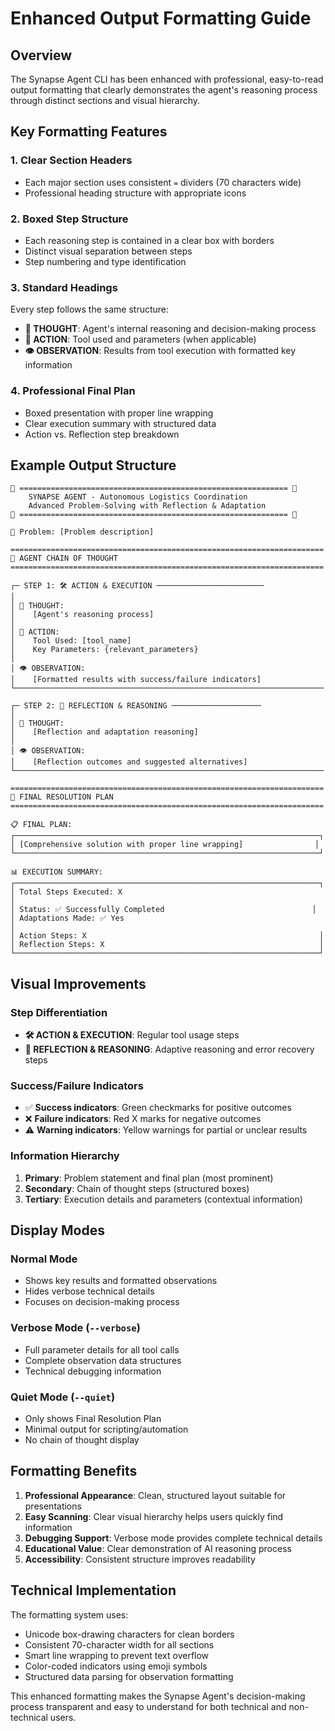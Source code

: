 # Enhanced Output Formatting Guide

## Overview

The Synapse Agent CLI has been enhanced with professional, easy-to-read output formatting that clearly demonstrates the agent's reasoning process through distinct sections and visual hierarchy.

## Key Formatting Features

### 1. **Clear Section Headers**
- Each major section uses consistent `=` dividers (70 characters wide)
- Professional heading structure with appropriate icons

### 2. **Boxed Step Structure**
- Each reasoning step is contained in a clear box with borders
- Distinct visual separation between steps
- Step numbering and type identification

### 3. **Standard Headings**
Every step follows the same structure:
- **💭 THOUGHT**: Agent's internal reasoning and decision-making process
- **🔧 ACTION**: Tool used and parameters (when applicable)
- **👁️ OBSERVATION**: Results from tool execution with formatted key information

### 4. **Professional Final Plan**
- Boxed presentation with proper line wrapping
- Clear execution summary with structured data
- Action vs. Reflection step breakdown

## Example Output Structure

```
🚀 ============================================================ 🚀
    SYNAPSE AGENT - Autonomous Logistics Coordination
    Advanced Problem-Solving with Reflection & Adaptation
🚀 ============================================================ 🚀

🎯 Problem: [Problem description]

======================================================================
🧠 AGENT CHAIN OF THOUGHT
======================================================================

┌─ STEP 1: 🛠️ ACTION & EXECUTION ────────────────────────
│
│ 💭 THOUGHT:
│    [Agent's reasoning process]
│
│ 🔧 ACTION:
│    Tool Used: [tool_name]
│    Key Parameters: {relevant_parameters}
│
│ 👁️ OBSERVATION:
│    [Formatted results with success/failure indicators]
└─────────────────────────────────────────────────────────────────────

┌─ STEP 2: 🤔 REFLECTION & REASONING ────────────────────
│
│ 💭 THOUGHT:
│    [Reflection and adaptation reasoning]
│
│ 👁️ OBSERVATION:
│    [Reflection outcomes and suggested alternatives]
└─────────────────────────────────────────────────────────────────────

======================================================================
🎯 FINAL RESOLUTION PLAN
======================================================================

📋 FINAL PLAN:
┌────────────────────────────────────────────────────────────────────┐
│ [Comprehensive solution with proper line wrapping]                │
└────────────────────────────────────────────────────────────────────┘

📊 EXECUTION SUMMARY:
┌────────────────────────────────────────────────────────────────────┐
│ Total Steps Executed: X                                               │
│ Status: ✅ Successfully Completed                                 │
│ Adaptations Made: ✅ Yes                                             │
│ Action Steps: X                                                    │
│ Reflection Steps: X                                                │
└────────────────────────────────────────────────────────────────────┘
```

## Visual Improvements

### Step Differentiation
- **🛠️ ACTION & EXECUTION**: Regular tool usage steps
- **🤔 REFLECTION & REASONING**: Adaptive reasoning and error recovery steps

### Success/Failure Indicators
- ✅ **Success indicators**: Green checkmarks for positive outcomes
- ❌ **Failure indicators**: Red X marks for negative outcomes
- ⚠️ **Warning indicators**: Yellow warnings for partial or unclear results

### Information Hierarchy
1. **Primary**: Problem statement and final plan (most prominent)
2. **Secondary**: Chain of thought steps (structured boxes)
3. **Tertiary**: Execution details and parameters (contextual information)

## Display Modes

### Normal Mode
- Shows key results and formatted observations
- Hides verbose technical details
- Focuses on decision-making process

### Verbose Mode (`--verbose`)
- Full parameter details for all tool calls
- Complete observation data structures
- Technical debugging information

### Quiet Mode (`--quiet`)
- Only shows Final Resolution Plan
- Minimal output for scripting/automation
- No chain of thought display

## Formatting Benefits

1. **Professional Appearance**: Clean, structured layout suitable for presentations
2. **Easy Scanning**: Clear visual hierarchy helps users quickly find information
3. **Debugging Support**: Verbose mode provides complete technical details
4. **Educational Value**: Clear demonstration of AI reasoning process
5. **Accessibility**: Consistent structure improves readability

## Technical Implementation

The formatting system uses:
- Unicode box-drawing characters for clean borders
- Consistent 70-character width for all sections
- Smart line wrapping to prevent text overflow
- Color-coded indicators using emoji symbols
- Structured data parsing for observation formatting

This enhanced formatting makes the Synapse Agent's decision-making process transparent and easy to understand for both technical and non-technical users.